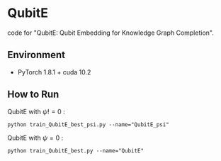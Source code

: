 # QubitE

code for "QubitE: Qubit Embedding for Knowledge Graph Completion".

## Environment

- PyTorch 1.8.1 + cuda 10.2

## How to Run

QubitE with $\psi != 0$ :
```shell
python train_QubitE_best_psi.py --name="QubitE_psi"
```
QubitE with $\psi = 0$ :
```shell
python train_QubitE_best.py --name="QubitE"
```
